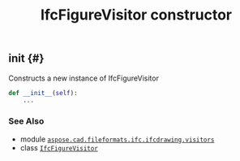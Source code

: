 ﻿---
title: IfcFigureVisitor constructor
second_title: Aspose.CAD for Python via .NET API References
description: 
type: docs
weight: 10
url: /python-net/aspose.cad.fileformats.ifc.ifcdrawing.visitors/ifcfigurevisitor/__init__/
is_root: false
---

## __init__ {#}

Constructs a new instance of IfcFigureVisitor



```python
def __init__(self):
    ...
```





### See Also
* module [`aspose.cad.fileformats.ifc.ifcdrawing.visitors`](../../)
* class [`IfcFigureVisitor`](/cad/python-net/aspose.cad.fileformats.ifc.ifcdrawing.visitors/ifcfigurevisitor)
